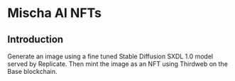 # Mischa AI NFTs

## Introduction

Generate an image using a fine tuned Stable Diffusion SXDL 1.0 model served by Replicate. Then mint the image as an NFT using Thirdweb on the Base blockchain.
